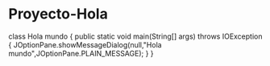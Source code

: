 # Proyecto-Hola
class Hola mundo {
	public static void main(String[] args) throws IOException {
JOptionPane.showMessageDialog(null,"Hola mundo",JOptionPane.PLAIN_MESSAGE);
  }
}
